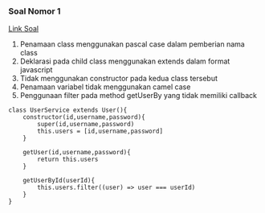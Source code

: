 ### Soal Nomor 1
[Link Soal](https://docs.google.com/document/d/1KLAKKe6OZuQrRjJPlPgT7fj9U44-NWdBPnbBmRP_nbY/edit)

1. Penamaan class menggunakan pascal case dalam pemberian nama class
2. Deklarasi pada child class menggunakan extends dalam format javascript
3. Tidak menggunakan constructor pada kedua class tersebut
4. Penamaan variabel tidak menggunakan camel case
5. Penggunaan filter pada method getUserBy yang tidak memiliki callback

```
class UserService extends User(){
    constructor(id,username,password){
        super(id,username,password)
        this.users = [id,username,password]
    }
    
    getUser(id,username,password){
        return this.users
    }

    getUserById(userId){
        this.users.filter((user) => user === userId)
    }
}
```